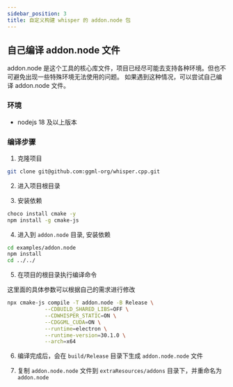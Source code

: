 ```yaml
---
sidebar_position: 3
title: 自定义构建 whisper 的 addon.node 包
---
```


## 自己编译 addon.node 文件

addon.node 是这个工具的核心库文件，项目已经尽可能去支持各种环境。但也不可避免出现一些特殊环境无法使用的问题。
如果遇到这种情况，可以尝试自己编译 addon.node 文件。

### 环境

- nodejs 18 及以上版本

### 编译步骤

1. 克隆项目

```bash
git clone git@github.com:ggml-org/whisper.cpp.git
```

2. 进入项目根目录

3. 安装依赖

```bash
choco install cmake -y
npm install -g cmake-js
```

4. 进入到 `addon.node` 目录, 安装依赖

```bash
cd examples/addon.node
npm install
cd ../../
```

5. 在项目的根目录执行编译命令

这里面的具体参数可以根据自己的需求进行修改

```bash
npx cmake-js compile -T addon.node -B Release \
            --CDBUILD_SHARED_LIBS=OFF \
            --CDWHISPER_STATIC=ON \
            --CDGGML_CUDA=ON \
            --runtime=electron \
            --runtime-version=30.1.0 \
            --arch=x64
```

6. 编译完成后，会在 `build/Release` 目录下生成 `addon.node.node` 文件

7. 复制 `addon.node.node` 文件到 `extraResources/addons` 目录下，并重命名为 `addon.node`
